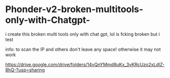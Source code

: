 # Phonder-v2-broken-multitools-only-with-Chatgpt-
i create this broken multi tools only with chat gpt, lol is fcking broken but i test

info:
to scan the IP and others don't leave any space! otherwise it may not work

https://drive.google.com/drive/folders/14vQnYMmd8uKx_3vKRcUzo2xLdIZ-8hQ-?usp=sharing
